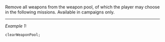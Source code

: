 Remove all weapons from the weapon pool, of which the player may choose in the following missions. Available in campaigns only.


---
*Example 1:*
```sqf
clearWeaponPool;
```